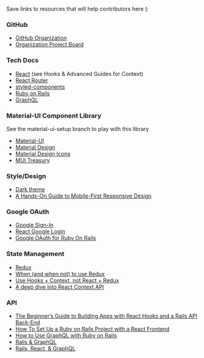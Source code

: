 Save links to resources that will help contributors here (:

### GitHub
- [GitHub Organization](https://github.com/ChixChat)
- [Organization Project Board](https://github.com/orgs/ChixChat/projects/1)

### Tech Docs
- [React](https://reactjs.org/docs/getting-started.html) (see Hooks & Advanced Guides for Context)
- [React Router](https://reactrouter.com/web/guides/quick-start)
- [styled-components](https://styled-components.com/docs)
- [Ruby on Rails](https://guides.rubyonrails.org/)
- [GraphQL](https://graphql.org/learn/)

### Material-UI Component Library
See the material-ui-setup branch to play with this library
- [Material-UI](https://material-ui.com)
- [Material Design](https://material.io)
- [Material Design Icons](https://materialdesignicons.com)
- [MUI Treasury](https://mui-treasury.com)

### Style/Design
- [Dark theme](https://material.io/design/color/dark-theme.html)
- [A Hands-On Guide to Mobile-First Responsive Design](https://www.uxpin.com/studio/blog/a-hands-on-guide-to-mobile-first-design/)

### Google OAuth
- [Google Sign-In](https://developers.google.com/identity/sign-in/web/sign-in)
- [React Google Login](https://www.npmjs.com/package/react-google-login)
- [Google OAuth for Ruby On Rails](https://medium.com/@amoschoo/google-oauth-for-ruby-on-rails-129ce7196f35)

### State Management
- [Redux](https://redux.js.org/)
- [When (and when not) to use Redux](https://blog.logrocket.com/when-and-when-not-to-use-redux-41807f29a7fb/)
- [Use Hooks + Context, not React + Redux](https://blog.logrocket.com/use-hooks-and-context-not-react-and-redux/)
- [A deep dive into React Context API](https://blog.logrocket.com/a-deep-dive-into-react-context-api/)

### API
- [The Beginner’s Guide to Building Apps with React Hooks and a Rails API Back-End](https://medium.com/better-programming/the-beginners-guide-to-building-apps-with-react-hooks-and-a-rails-api-back-end-a414dade8e28)
- [How To Set Up a Ruby on Rails Project with a React Frontend](https://www.digitalocean.com/community/tutorials/how-to-set-up-a-ruby-on-rails-project-with-a-react-frontend)
- [How to Use GraphQL with Ruby on Rails](https://web-crunch.com/posts/how-to-use-graphql-with-ruby-on-rails)
- [Rails & GraphQL](https://mattboldt.com/2019/01/07/rails-and-graphql/)
- [Rails, React, & GraphQL](https://mattboldt.com/2019/06/23/rails-graphql-react-apollo-part-two/)

